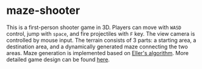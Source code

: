 # maze-shooter

This is a first-person shooter game in 3D.
Players can move with ```WASD``` control, jump with ```space```, and fire projectiles with ```F``` key.
The view camera is controlled by mouse input.
The terrain consists of 3 parts: a starting area, a destination area, and a dynamically generated maze connecting the two areas.
Maze generation is implemented based on [Eller's algorithm](http://weblog.jamisbuck.org/2010/12/29/maze-generation-eller-s-algorithm).
More detailed game design can be found [here](https://frankzhang427.github.io/pdf/maze_shooter.pdf).
